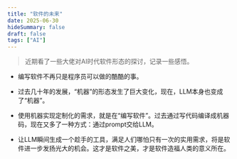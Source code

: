 ```yaml
---
title: "软件的未来"
date: 2025-06-30
hideSummary: false
draft: false
tags: ["AI"]
---
```


> 近期看了一些大佬对AI时代软件形态的探讨，记录一些感悟。

- 编写软件不再只是程序员可以做的酷酷的事。

- 过去几十年的发展，“机器”的形态发生了巨大变化，现在，LLM本身也变成了“机器”。

- 使用机器实现定制化的需求，就是在“编写软件”。过去通过写代码编译成机器码，现在又多了一种方式：通过prompt交给LLM。

- 让LLM瞬间生成一个趁手的工具，满足人们哪怕只有一次的实用需求，将是软件进一步发扬光大的机会。这才是软件之美，才是软件造福人类的意义所在。